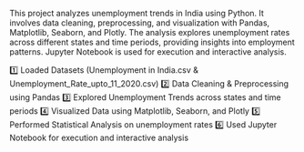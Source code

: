 This project analyzes unemployment trends in India using Python. It involves data cleaning, preprocessing, and visualization with Pandas, Matplotlib, Seaborn, and Plotly. 
The analysis explores unemployment rates across different states and time periods, providing insights into employment patterns. Jupyter Notebook is used for execution and interactive analysis.


1️⃣ Loaded Datasets (Unemployment in India.csv & Unemployment_Rate_upto_11_2020.csv)
2️⃣ Data Cleaning & Preprocessing using Pandas
3️⃣ Explored Unemployment Trends across states and time periods
4️⃣ Visualized Data using Matplotlib, Seaborn, and Plotly
5️⃣ Performed Statistical Analysis on unemployment rates
6️⃣ Used Jupyter Notebook for execution and interactive analysis

